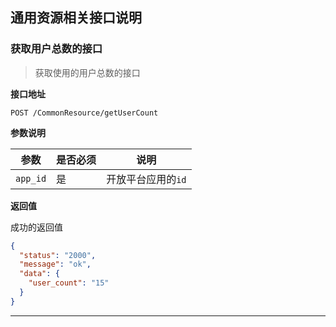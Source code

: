## **通用资源相关接口说明**

### **获取用户总数的接口**

> 获取使用的用户总数的接口

**接口地址**

`POST /CommonResource/getUserCount`

**参数说明**

| 参数     | 是否必须 | 说明               |
| -------- | -------- | ------------------ |
| `app_id` | 是       | 开放平台应用的`id` |

**返回值**

成功的返回值

```json
{
  "status": "2000",
  "message": "ok",
  "data": {
    "user_count": "15"
  }
}
```

---

